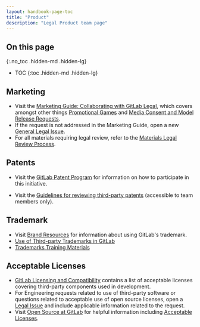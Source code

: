 ```yaml
---
layout: handbook-page-toc
title: "Product"
description: "Legal Product team page"
---
```


## On this page
{:.no_toc .hidden-md .hidden-lg}

- TOC
{:toc .hidden-md .hidden-lg}

## Marketing
* Visit the [Marketing Guide: Collaborating with GitLab Legal](https://about.gitlab.com/handbook/legal/marketing-collaboration/), which covers amongst other things [Promotional Games](https://about.gitlab.com/handbook/legal/marketing-collaboration/#promotional-games) and [Media Consent and Model Release Requests](https://about.gitlab.com/handbook/legal/marketing-collaboration/#media-consent-and-model-release). 
* If the request is not addressed in the Marketing Guide, open a new [General Legal Issue](https://gitlab.com/gitlab-com/legal-and-compliance/-/issues/new?issuable_template=general-legal-template).
* For all materials requiring legal review, refer to the [Materials Legal Review Process](https://about.gitlab.com/handbook/legal/materials-legal-review-process).

## Patents

* Visit the [GitLab Patent Program](https://about.gitlab.com/handbook/legal/patent-program/) for information on how to participate in this initiative.

* Visit the [Guidelines for reviewing third-party patents](https://internal-handbook.gitlab.io/handbook/legal-and-compliance/productguidance/#guidelines-for-reviewing-third-party-patents) (accessible to team members only).

## Trademark
* Visit [Brand Resources](https://about.gitlab.com/handbook/marketing/brand-and-product-marketing/brand/brand-activation/brand-standards/#trademark) for information about using GitLab's trademark.
* [Use of Third-party Trademarks in GitLab](https://about.gitlab.com/handbook/legal/policies/product-third-party-trademarks-guidelines/)
* [Trademarks Training Materials](https://about.gitlab.com/handbook/legal/trademarks-training-materials/)

## Acceptable Licenses
* [GitLab Licensing and Compatibility](https://gitlab.com/gitlab-org/gitlab-foss/blob/master/doc/development/licensing.md) contains a list of acceptable licenses covering third-party components used in development.
* For Engineering requests related to use of third-party software or questions related to acceptable use of open source licenses, open a [Legal Issue](https://gitlab.com/gitlab-com/legal-and-compliance/-/issues) and include applicable information related to the request.
* Visit [Open Source at GitLab](https://about.gitlab.com/handbook/engineering/open-source/#using-open-source-libraries) for helpful information including [Acceptable Licenses](https://about.gitlab.com/handbook/engineering/open-source/#acceptable-licenses).
